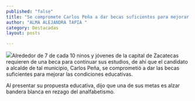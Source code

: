```yaml
---
published: "false"
title: "Se compromete Carlos Peña a dar becas suficientes para mejorar las condiciones educativas "
author: "ALMA ALEJANDRA TAPIA "
category: Destacadas
layout: posts

---
```


![](http://i.imgur.com/haEZpdgm.jpg)Alrededor de 7 de cada 10 ninos y jóvenes de la capital de Zacatecas requieren de una beca para continuar sus estudios, de ahí que el candidato a alcalde de tal municipio, Carlos Peña, se comprometió a dar las becas suficientes para mejorar las condiciones educativas.

Al presentar su propuesta educativa, dijo que una de sus metas es alzar bandera blanca en rezago del analfabetismo.
